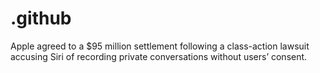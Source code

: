 # .github
Apple agreed to a $95 million settlement following a class-action lawsuit accusing Siri of recording private conversations without users’ consent.
